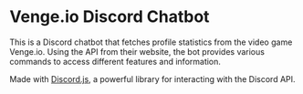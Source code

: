 # Venge.io Discord Chatbot

This is a Discord chatbot that fetches profile statistics from the video game Venge.io. Using the API from their website, the bot provides various commands to access different features and information. 

Made with [Discord.js](https://discord.js.org/), a powerful library for interacting with the Discord API.
